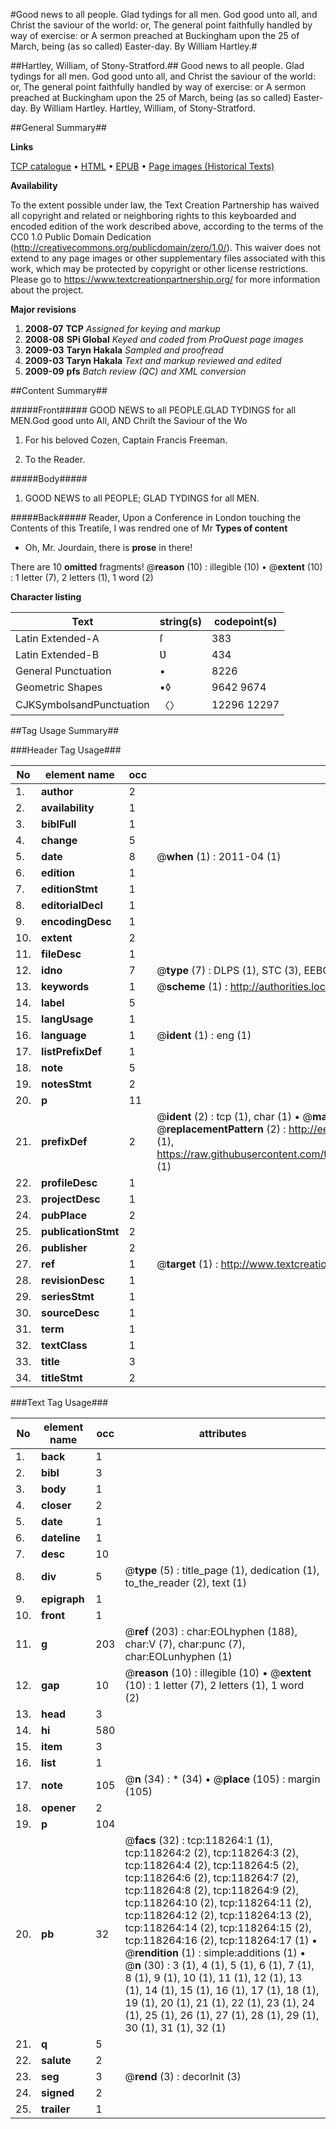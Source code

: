 #Good news to all people. Glad tydings for all men. God good unto all, and Christ the saviour of the world: or, The general point faithfully handled by way of exercise: or A sermon preached at Buckingham upon the 25 of March, being (as so called) Easter-day. By William Hartley.#

##Hartley, William, of Stony-Stratford.##
Good news to all people. Glad tydings for all men. God good unto all, and Christ the saviour of the world: or, The general point faithfully handled by way of exercise: or A sermon preached at Buckingham upon the 25 of March, being (as so called) Easter-day. By William Hartley.
Hartley, William, of Stony-Stratford.

##General Summary##

**Links**

[TCP catalogue](http://www.ota.ox.ac.uk/tcp/)  • 
[HTML](http://tei.it.ox.ac.uk/tcp/Texts-HTML/free/A87/A87179.html)  • 
[EPUB](http://tei.it.ox.ac.uk/tcp/Texts-EPUB/free/A87/A87179.epub) • 
[Page images (Historical Texts)](https://historicaltexts.jisc.ac.uk/eebo-99866005e)

**Availability**

To the extent possible under law, the Text Creation Partnership has waived all copyright and related or neighboring rights to this keyboarded and encoded edition of the work described above, according to the terms of the CC0 1.0 Public Domain Dedication (http://creativecommons.org/publicdomain/zero/1.0/). This waiver does not extend to any page images or other supplementary files associated with this work, which may be protected by copyright or other license restrictions. Please go to https://www.textcreationpartnership.org/ for more information about the project.

**Major revisions**

1. __2008-07__ __TCP__ *Assigned for keying and markup*
1. __2008-08__ __SPi Global__ *Keyed and coded from ProQuest page images*
1. __2009-03__ __Taryn Hakala__ *Sampled and proofread*
1. __2009-03__ __Taryn Hakala__ *Text and markup reviewed and edited*
1. __2009-09__ __pfs__ *Batch review (QC) and XML conversion*

##Content Summary##

#####Front#####
GOOD NEWS to all PEOPLE.GLAD TYDINGS for all MEN.God good unto All, AND Chriſt the Saviour of the Wo
1. For his beloved Cozen, Captain Francis Freeman.

1. To the Reader.

#####Body#####

1. GOOD NEWS to all PEOPLE; GLAD TYDINGS for all MEN.

#####Back#####
Reader, Upon a Conference in London touching the Contents of this Treatiſe, I was rendred one of Mr 
**Types of content**

  * Oh, Mr. Jourdain, there is **prose** in there!

There are 10 **omitted** fragments! 
 @__reason__ (10) : illegible (10)  •  @__extent__ (10) : 1 letter (7), 2 letters (1), 1 word (2)

**Character listing**


|Text|string(s)|codepoint(s)|
|---|---|---|
|Latin Extended-A|ſ|383|
|Latin Extended-B|Ʋ|434|
|General Punctuation|•|8226|
|Geometric Shapes|▪◊|9642 9674|
|CJKSymbolsandPunctuation|〈〉|12296 12297|

##Tag Usage Summary##

###Header Tag Usage###

|No|element name|occ|attributes|
|---|---|---|---|
|1.|__author__|2||
|2.|__availability__|1||
|3.|__biblFull__|1||
|4.|__change__|5||
|5.|__date__|8| @__when__ (1) : 2011-04 (1)|
|6.|__edition__|1||
|7.|__editionStmt__|1||
|8.|__editorialDecl__|1||
|9.|__encodingDesc__|1||
|10.|__extent__|2||
|11.|__fileDesc__|1||
|12.|__idno__|7| @__type__ (7) : DLPS (1), STC (3), EEBO-CITATION (1), PROQUEST (1), VID (1)|
|13.|__keywords__|1| @__scheme__ (1) : http://authorities.loc.gov/ (1)|
|14.|__label__|5||
|15.|__langUsage__|1||
|16.|__language__|1| @__ident__ (1) : eng (1)|
|17.|__listPrefixDef__|1||
|18.|__note__|5||
|19.|__notesStmt__|2||
|20.|__p__|11||
|21.|__prefixDef__|2| @__ident__ (2) : tcp (1), char (1)  •  @__matchPattern__ (2) : ([0-9\-]+):([0-9IVX]+) (1), (.+) (1)  •  @__replacementPattern__ (2) : http://eebo.chadwyck.com/downloadtiff?vid=$1&page=$2 (1), https://raw.githubusercontent.com/textcreationpartnership/Texts/master/tcpchars.xml#$1 (1)|
|22.|__profileDesc__|1||
|23.|__projectDesc__|1||
|24.|__pubPlace__|2||
|25.|__publicationStmt__|2||
|26.|__publisher__|2||
|27.|__ref__|1| @__target__ (1) : http://www.textcreationpartnership.org/docs/. (1)|
|28.|__revisionDesc__|1||
|29.|__seriesStmt__|1||
|30.|__sourceDesc__|1||
|31.|__term__|1||
|32.|__textClass__|1||
|33.|__title__|3||
|34.|__titleStmt__|2||


###Text Tag Usage###

|No|element name|occ|attributes|
|---|---|---|---|
|1.|__back__|1||
|2.|__bibl__|3||
|3.|__body__|1||
|4.|__closer__|2||
|5.|__date__|1||
|6.|__dateline__|1||
|7.|__desc__|10||
|8.|__div__|5| @__type__ (5) : title_page (1), dedication (1), to_the_reader (2), text (1)|
|9.|__epigraph__|1||
|10.|__front__|1||
|11.|__g__|203| @__ref__ (203) : char:EOLhyphen (188), char:V (7), char:punc (7), char:EOLunhyphen (1)|
|12.|__gap__|10| @__reason__ (10) : illegible (10)  •  @__extent__ (10) : 1 letter (7), 2 letters (1), 1 word (2)|
|13.|__head__|3||
|14.|__hi__|580||
|15.|__item__|3||
|16.|__list__|1||
|17.|__note__|105| @__n__ (34) : * (34)  •  @__place__ (105) : margin (105)|
|18.|__opener__|2||
|19.|__p__|104||
|20.|__pb__|32| @__facs__ (32) : tcp:118264:1 (1), tcp:118264:2 (2), tcp:118264:3 (2), tcp:118264:4 (2), tcp:118264:5 (2), tcp:118264:6 (2), tcp:118264:7 (2), tcp:118264:8 (2), tcp:118264:9 (2), tcp:118264:10 (2), tcp:118264:11 (2), tcp:118264:12 (2), tcp:118264:13 (2), tcp:118264:14 (2), tcp:118264:15 (2), tcp:118264:16 (2), tcp:118264:17 (1)  •  @__rendition__ (1) : simple:additions (1)  •  @__n__ (30) : 3 (1), 4 (1), 5 (1), 6 (1), 7 (1), 8 (1), 9 (1), 10 (1), 11 (1), 12 (1), 13 (1), 14 (1), 15 (1), 16 (1), 17 (1), 18 (1), 19 (1), 20 (1), 21 (1), 22 (1), 23 (1), 24 (1), 25 (1), 26 (1), 27 (1), 28 (1), 29 (1), 30 (1), 31 (1), 32 (1)|
|21.|__q__|5||
|22.|__salute__|2||
|23.|__seg__|3| @__rend__ (3) : decorInit (3)|
|24.|__signed__|2||
|25.|__trailer__|1||
